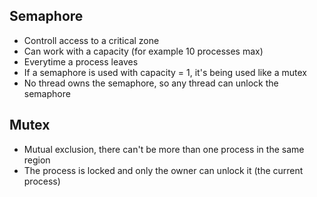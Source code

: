 ## Semaphore

- Controll access to a critical zone
- Can work with a capacity (for example 10 processes max)
- Everytime a process leaves
- If a semaphore is used with capacity = 1, it's being used like a mutex
- No thread owns the semaphore, so any thread can unlock the semaphore

## Mutex

- Mutual exclusion, there can't be more than one process in the same region
- The process is locked and only the owner can unlock it (the current process)